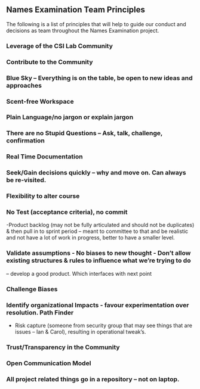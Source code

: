 ## Names Examination Team Principles
The following is a list of principles that will help to guide our conduct and decisions as team throughout the Names Examination project.
### Leverage of the CSI Lab Community
### Contribute to the Community
### Blue Sky – Everything is on the table, be open to new ideas and approaches
### Scent-free Workspace
### Plain Language/no jargon or explain jargon
### There are no Stupid Questions – Ask, talk, challenge, confirmation
### Real Time Documentation
### Seek/Gain decisions quickly – why and move on.  Can always be re-visited.
### Flexibility to alter course
### No Test (acceptance criteria), no commit
  -Product backlog (may not be fully articulated and should not be duplicates) & then pull in to sprint period – meant to committee to
  that and be realistic and not have a lot of work in progress, better to have a smaller level.
### Validate assumptions - No biases to new thought - Don’t allow existing structures & rules to influence what we’re trying to do 
  – develop a good product.  Which interfaces with next point
### Challenge Biases
### Identify organizational Impacts - favour experimentation over resolution.  Path Finder 
  - Risk capture (someone from security group that may see things that are issues – Ian & Carol), resulting in operational tweak’s.
### Trust/Transparency in the Community 
### Open Communication Model
### All project related things go in a repository – not on laptop.  
